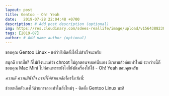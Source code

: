 ```yaml
---
layout: post
title: Gentoo - Oh! Yeah
date:   2019-07-28 22:04:48 +0700
description: # Add post description (optional)
img: https://res.cloudinary.com/sdees-reallife/image/upload/v1564388238/IMG_20190728_145058.jpg # Add image post (optional)
tags: [2019-07]
author: # Add name author (optional)
---
```

ขอบคุณ Gentoo Linux - แต่ว่ายังติดตั้งได้ไม่สำเร็จนะครับ

สนุกดี ยากมั๊ย? ก็ไม่เชิงนะแค่ว่า chroot ไม่ถูกตอนจบแค่นั้นเอง มีเวลาแล้วค่อยทำใหม่ ระหว่างนี้ก็ขอบคุณ Mac Mini ไปก่อนเพราะยังไงก็ยังมีเครื่องให้ใช้ - Oh! Yeah ขอบคุณครับ

<i class="fa fa-child" style="color:plum"></i>

*ความดี ความมีน้ำใจ การที่ได้ช่วยเหลือใครในวันนี้*:

ช่วยเหลือตัวเองไว้ด้วยการลองทำในสิ่งใหม่ๆ - ติดตั้ง Gentoo Linux นะสิ
